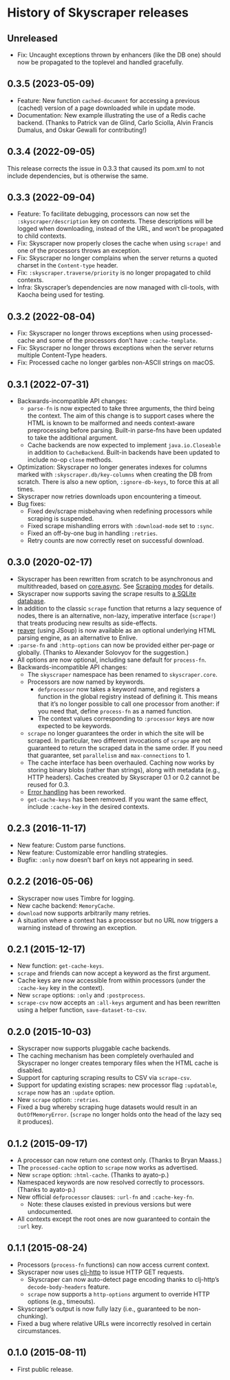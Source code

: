 # History of Skyscraper releases

## Unreleased

- Fix: Uncaught exceptions thrown by enhancers (like the DB one) should now be
  propagated to the toplevel and handled gracefully.

## 0.3.5 (2023-05-09)

- Feature: New function `cached-document` for accessing a previous (cached)
  version of a page downloaded while in update mode.
- Documentation: New example illustrating the use of a Redis cache backend.
  (Thanks to Patrick van de Glind, Carlo Sciolla, Alvin Francis Dumalus, and
  Oskar Gewalli for contributing!)

## 0.3.4 (2022-09-05)

This release corrects the issue in 0.3.3 that caused its pom.xml to
not include dependencies, but is otherwise the same.

## 0.3.3 (2022-09-04)

- Feature: To facilitate debugging, processors can now set the
  `:skyscraper/description` key on contexts. These descriptions will be
  logged when downloading, instead of the URL, and won’t be propagated
  to child contexts.
- Fix: Skyscraper now properly closes the cache when using `scrape!`
  and one of the processors throws an exception.
- Fix: Skyscraper no longer complains when the server returns a quoted
  charset in the `Content-type` header.
- Fix: `:skyscraper.traverse/priority` is no longer propagated to
  child contexts.
- Infra: Skyscraper’s dependencies are now managed with cli-tools,
  with Kaocha being used for testing.

## 0.3.2 (2022-08-04)

- Fix: Skyscraper no longer throws exceptions when using processed-cache
  and some of the processors don’t have `:cache-template`.
- Fix: Skyscraper no longer throws exceptions when the server returns
  multiple Content-Type headers.
- Fix: Processed cache no longer garbles non-ASCII strings on macOS.

## 0.3.1 (2022-07-31)

- Backwards-incompatible API changes:
  - `parse-fn` is now expected to take three arguments, the third being
    the context. The aim of this change is to support cases where the
    HTML is known to be malformed and needs context-aware preprocessing
    before parsing. Built-in parse-fns have been updated to take the
    additional argument.
  - Cache backends are now expected to implement `java.io.Closeable`
    in addition to `CacheBackend`. Built-in backends have been
    updated to include no-op `close` methods.
- Optimization: Skyscraper no longer generates indexes for columns
  marked with `:skyscraper.db/key-columns` when creating the DB from
  scratch. There is also a new option, `:ignore-db-keys`, to force
  this at all times.
- Skyscraper now retries downloads upon encountering a timeout.
- Bug fixes:
  - Fixed dev/scrape misbehaving when redefining processors while scraping is suspended.
  - Fixed scrape mishandling errors with `:download-mode` set to `:sync`.
  - Fixed an off-by-one bug in handling `:retries`.
  - Retry counts are now correctly reset on successful download.

## 0.3.0 (2020-02-17)

- Skyscraper has been rewritten from scratch to be asynchronous and multithreaded,
  based on [core.async].  See [Scraping modes] for details.
- Skyscraper now supports saving the scrape results to [a SQLite database][db].
- In addition to the classic `scrape` function that returns a lazy sequence of nodes, there is an
  alternative, non-lazy, imperative interface (`scrape!`) that treats producing new results as
  side-effects.
- [reaver] (using JSoup) is now available as an optional underlying HTML parsing engine, as an alternative to Enlive.
- `:parse-fn` and `:http-options` can now be provided either per-page or globally. (Thanks to Alexander Solovyov for the suggestion.)
- All options are now optional, including sane default for `process-fn`.
- Backwards-incompatible API changes:
  - The `skyscraper` namespace has been renamed to `skyscraper.core`.
  - Processors are now named by keywords.
    - `defprocessor` now takes a keyword name, and registers a function in the
      global registry instead of defining it. This means that it’s no longer possible
      to call one processor from another: if you need that, define `process-fn` as a
      named function.
    - The context values corresponding to `:processor` keys are now expected to
      be keywords.
  - `scrape` no longer guarantees the order in which the site will be scraped.
    In particular, two different invocations of `scrape` are not guaranteed to return
    the scraped data in the same order. If you need that guarantee, set
    `parallelism` and `max-connections` to 1.
  - The cache interface has been overhauled. Caching now works by storing binary blobs
    (rather than strings), along with metadata (e.g., HTTP headers). Caches created
    by Skyscraper 0.1 or 0.2 cannot be reused for 0.3.
  - [Error handling] has been reworked.
  - `get-cache-keys` has been removed. If you want the same effect, include `:cache-key` in the desired contexts.

 [core.async]: https://github.com/clojure/core.async
 [Scraping modes]: doc/01-scraping-modes.md
 [db]: doc/07-db.md
 [Error handling]: doc/06-error-handling.md
 [reaver]: https://github.com/mischov/reaver

## 0.2.3 (2016-11-17)

- New feature: Custom parse functions.
- New feature: Customizable error handling strategies.
- Bugfix: `:only` now doesn’t barf on keys not appearing in seed.

## 0.2.2 (2016-05-06)

- Skyscraper now uses Timbre for logging.
- New cache backend: `MemoryCache`.
- `download` now supports arbitrarily many retries.
- A situation where a context has a processor but no URL now triggers a warning instead of throwing an exception.

## 0.2.1 (2015-12-17)

- New function: `get-cache-keys`.
- `scrape` and friends can now accept a keyword as the first argument.
- Cache keys are now accessible from within processors (under the
  `:cache-key` key in the context).
- New `scrape` options: `:only` and `:postprocess`.
- `scrape-csv` now accepts an `:all-keys` argument and has been rewritten using a helper function, `save-dataset-to-csv`.

## 0.2.0 (2015-10-03)

- Skyscraper now supports pluggable cache backends.
- The caching mechanism has been completely overhauled and Skyscraper no longer
  creates temporary files when the HTML cache is disabled.
- Support for capturing scraping results to CSV via `scrape-csv`.
- Support for updating existing scrapes: new processor flag `:updatable`,
  `scrape` now has an `:update` option.
- New `scrape` option: `:retries`.
- Fixed a bug whereby scraping huge datasets would result in an `OutOfMemoryError`.
  (`scrape` no longer holds onto the head of the lazy seq it produces).

## 0.1.2 (2015-09-17)

- A processor can now return one context only. (Thanks to Bryan Maass.)
- The `processed-cache` option to `scrape` now works as advertised.
- New `scrape` option: `:html-cache`. (Thanks to ayato-p.)
- Namespaced keywords are now resolved correctly to processors.
  (Thanks to ayato-p.)
- New official `defprocessor` clauses: `:url-fn` and `:cache-key-fn`.
  - Note: these clauses existed in previous versions but were undocumented.
- All contexts except the root ones are now guaranteed to contain the `:url` key.

## 0.1.1 (2015-08-24)

- Processors (`process-fn` functions) can now access current context.
- Skyscraper now uses [clj-http] to issue HTTP GET requests.
  - Skyscraper can now auto-detect page encoding thanks to clj-http’s `decode-body-headers` feature.
  - `scrape` now supports a `http-options` argument to override HTTP options (e.g., timeouts).
- Skyscraper’s output is now fully lazy (i.e., guaranteed to be non-chunking).
- Fixed a bug where relative URLs were incorrectly resolved in certain circumstances.

 [clj-http]: https://github.com/dakrone/clj-http

## 0.1.0 (2015-08-11)

- First public release.
